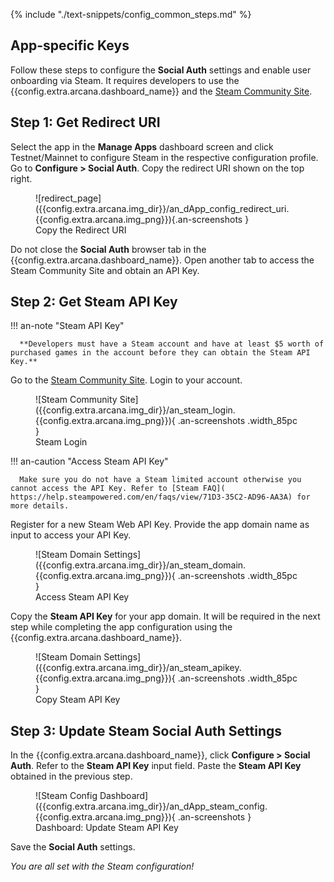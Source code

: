 {% include "./text-snippets/config_common_steps.md" %}

## App-specific Keys

Follow these steps to configure the **Social Auth** settings and enable user onboarding via Steam. It requires developers to use the {{config.extra.arcana.dashboard_name}} and the [Steam Community Site](https://steamcommunity.com/login/home/?goto=%2Fdev%2Fapikey).

## Step 1: Get Redirect URI  
      
Select the app in the **Manage Apps** dashboard screen and click Testnet/Mainnet to configure Steam in the respective configuration profile. Go to **Configure > Social Auth**. Copy the redirect URI shown on the top right.

<figure markdown="span">
  ![redirect_page]({{config.extra.arcana.img_dir}}/an_dApp_config_redirect_uri.{{config.extra.arcana.img_png}}){.an-screenshots }
  <figcaption>Copy the Redirect URI</figcaption>
</figure>

Do not close the **Social Auth** browser tab in the {{config.extra.arcana.dashboard_name}}. Open another tab to access the Steam Community Site and obtain an API Key.

## Step 2: Get Steam API Key

!!! an-note "Steam API Key"

      **Developers must have a Steam account and have at least $5 worth of purchased games in the account before they can obtain the Steam API Key.**  

Go to the [Steam Community Site](https://steamcommunity.com/login/home/?goto=%2Fdev%2Fapikey). Login to your account. 

<figure markdown="span">
  ![Steam Community Site]({{config.extra.arcana.img_dir}}/an_steam_login.{{config.extra.arcana.img_png}}){ .an-screenshots .width_85pc }
  <figcaption>Steam Login</figcaption>
</figure>

!!! an-caution "Access Steam API Key"

      Make sure you do not have a Steam limited account otherwise you cannot access the API Key. Refer to [Steam FAQ]( https://help.steampowered.com/en/faqs/view/71D3-35C2-AD96-AA3A) for more details. 

Register for a new Steam Web API Key. Provide the app domain name as input to access your API Key.

<figure markdown="span">
  ![Steam Domain Settings]({{config.extra.arcana.img_dir}}/an_steam_domain.{{config.extra.arcana.img_png}}){ .an-screenshots .width_85pc }
  <figcaption>Access Steam API Key</figcaption>
</figure>

Copy the **Steam API Key** for your app domain. It will be required in the next step while completing the app configuration using the {{config.extra.arcana.dashboard_name}}.

<figure markdown="span">
  ![Steam Domain Settings]({{config.extra.arcana.img_dir}}/an_steam_apikey.{{config.extra.arcana.img_png}}){ .an-screenshots .width_85pc }
  <figcaption>Copy Steam API Key</figcaption>
</figure>

## Step 3: Update Steam Social Auth Settings

In the {{config.extra.arcana.dashboard_name}}, click **Configure > Social Auth**. Refer to the **Steam API Key** input field. Paste the **Steam API Key** obtained in the previous step.

<figure markdown="span">
  ![Steam Config Dashboard]({{config.extra.arcana.img_dir}}/an_dApp_steam_config.{{config.extra.arcana.img_png}}){ .an-screenshots }
  <figcaption>Dashboard: Update Steam API Key</figcaption>
</figure>

Save the **Social Auth** settings. 

*You are all set with the Steam configuration!*
